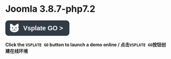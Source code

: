 # Joomla 3.8.7-php7.2

<a href="https://www.vsplate.com/?docker-compose=https://github.com/vsplate/dcenvs/joomla/3.8.7-php7.2"><img alt="VSPLATE GO" src="https://raw.githubusercontent.com/vsplate/images/master/vsgo_btn.png" width="200px"></a>

**Click the `VSPLATE GO` button to launch a demo online / 点击`VSPLATE GO`按钮创建在线环境**